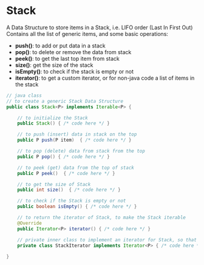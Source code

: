 # Stack

A Data Structure to store items in a Stack, i.e. LIFO order (Last In First Out)
Contains all the list of generic items, and some basic operations:

- **push()**: to add or put data in a stack
- **pop()**: to delete or remove the data from stack
- **peek()**: to get the last top item from stack
- **size()**: get the size of the stack
- **isEmpty()**: to check if the stack is empty or not
- **iterator()**: to get a custom iterator, or for non-java code a list of items in the stack

```java
// java class
// to create a generic Stack Data Structure
public class Stack<P> implements Iterable<P> {

    // to initialize the Stack
    public Stack() { /* code here */ }

    // to push (insert) data in stack on the top
    public P push(P item)  { /* code here */ }

    // to pop (delete) data from stack from the top
    public P pop() { /* code here */ }

    // to peek (get) data from the top of stack
    public P peek()  { /* code here */ }

    // to get the size of Stack
    public int size()  { /* code here */ }

    // to check if the Stack is empty or not
    public boolean isEmpty() { /* code here */ }

    // to return the iterator of Stack, to make the Stack iterable
    @Override
    public Iterator<P> iterator() { /* code here */ }

    // private inner class to implement an iterator for Stack, so that the Stack is Iterable
    private class StackIterator implements Iterator<P> { /* code here */ }
    
}

```